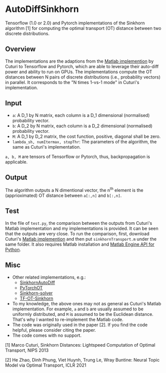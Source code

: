 # AutoDiffSinkhorn

Tensorflow (1.0 or 2.0) and Pytorch implementations of the Sinkhorn algorithm [1] for computing the optimal transport (OT) distance between two discrete distributions.

## Overview

The implementations are the adaptions from the [Matlab implemention](https://marcocuturi.net/SI.html) by Cuturi to Tensorflow and Pytorch, which are able to leverage their auto-diff power and ability to run on GPUs. The implementations compute the OT distances between N pairs of discrete distributions (i.e., probability vectors) in parallel. It corresponds to the "N times 1-vs-1 mode" in Cuturi's implementation.

## Input

- ```a```: A D_1 by N matrix, each column is a D_1 dimensional (normalised) probability vector.
- ```b```: A D_2 by N matrix, each column is a D_2 dimensional (normalised) probability vector.
- ```M```: A D_1 by D_2 matrix, the cost function, positive, diagonal shall be zero.
- ```lambda_sh, numItermax, stopThr```: The parameters of the algorithm, the same as Cuturi's implementation.

```a, b, M``` are tensors of Tensorflow or Pytorch, thus, backpropagation is applicable.

## Output

The algorithm outputs a N dimentional vector, the n<sup>th</sup> element is the (apprioximated) OT distance between ```a[:,n]``` and ```b[:,n]```.

## Test

In the file of ```test.py```, the comparison between the outputs from Cuturi's Matlab implementation and my implementations is provided. It can be seen that the outputs are very close. To run the comparison, first, download Cuturi's [Matlab implemention](https://marcocuturi.net/SI.html) and then put ```sinkhornTransport.m``` under the same folder. It also requires Matlab installation and [Matlab Engine API for Python](https://au.mathworks.com/help/matlab/matlab_external/install-the-matlab-engine-for-python.html). 

## Misc

- Other related implementations, e.g.:
  - [SinkhornAutoDiff](https://github.com/gpeyre/SinkhornAutoDiff)
  - [PyTorchOT](https://github.com/rythei/PyTorchOT)
  - [Sinkhorn-solver](https://gist.github.com/wohlert/8589045ab544082560cc5f8915cc90bd)
  - [TF-OT-Sinkhorn](https://github.com/MarkMoHR/TF-OT-Sinkhorn)
- To my knowledge, the above ones may not as general as Cuturi's Matlab implementation. For example,  ```a``` and ```b``` are usually assumed to be uniformly distributed, and ```M``` is assumed to be the Euclidean distance. That's why I wanted to re-implement the Matlab code.
- The code was originally used in the paper [2]. If you find the code helpful, please consider citing the paper.
- The code comes with no support.

[1] Marco Cuturi, Sinkhorn Distances: Lightspeed Computation of Optimal Transport, NIPS 2013

[2] He Zhao, Dinh Phung, Viet Huynh, Trung Le, Wray Buntine: Neural Topic Model via Optimal Transport, ICLR 2021
